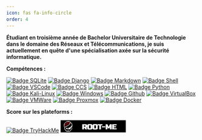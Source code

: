 ```yaml
---
icon: fas fa-info-circle
order: 4
---
```


**Étudiant en troisième année de Bachelor Universitaire de Technologie dans le domaine des Réseaux et Télécommunications, je suis actuellement en quête d'une spécialisation axée sur la sécurité informatique.**

**Compétences :**

<p style='left=-35%;'>
<a href='/about/'><img src='https://img.shields.io/badge/Sqlite-003B57?style=for-the-badge&logo=sqlite&logoColor=white' alt='Badge SQLite'></a>
<a href='/about/'><img src='https://img.shields.io/badge/Django-092E20?style=for-the-badge&logo=django&logoColor=green' alt='Badge Django'></a>
<a href='/about/'><img src='https://img.shields.io/badge/Markdown-000000?style=for-the-badge&logo=markdown&logoColor=white' alt='Badge Markdown'></a>
<a href='/about/'><img src='https://img.shields.io/badge/Shell_Script-121011?style=for-the-badge&logo=gnu-bash&logoColor=white' alt='Badge Shell'></a>
<a href='/about/'><img src='https://img.shields.io/badge/VSCode-0078D4?style=for-the-badge&logo=visual%20studio%20code&logoColor=white' alt='Badge VSCode'></a>
<a href='/about/'><img src='https://img.shields.io/badge/CSS3-1572B6?style=for-the-badge&logo=css3&logoColor=white' alt='Badge CCS'></a>
<a href='/about/'><img src='https://img.shields.io/badge/HTML5-E34F26?style=for-the-badge&logo=html5&logoColor=white' alt='Badge HTML'></a>
<a href='/about/'><img src='https://img.shields.io/badge/Python-FFD43B?style=for-the-badge&logo=python&logoColor=blue' alt='Badge Python'></a>
<a href='/about/'><img src='https://img.shields.io/badge/Kali_Linux-557C94?style=for-the-badge&logo=kali-linux&logoColor=white' alt='Badge Kali-Linux'></a>
<a href='/about/'><img src='https://img.shields.io/badge/Windows-0078D6?style=for-the-badge&logo=windows&logoColor=white' alt='Badge Windows'></a>
<a href='/about/'><img src='https://img.shields.io/badge/GitHub-100000?style=for-the-badge&logo=github&logoColor=white' alt='Badge Github'></a>
<a href='/about/'><img src='https://img.shields.io/badge/VirtualBox-21416b?style=for-the-badge&logo=VirtualBox&logoColor=white' alt='Badge VirtualBox'></a>
<a href='/about/'><img src='https://img.shields.io/badge/VMware-231f20?style=for-the-badge&logo=VMware&logoColor=white' alt='Badge VMWare'></a>
<a href='/about/'><img src='https://img.shields.io/badge/Proxmox-E57000?style=for-the-badge&logo=proxmox&logoColor=white' alt='Badge Proxmox'></a>
<a href='/about/'><img src='https://img.shields.io/badge/Docker-2CA5E0?style=for-the-badge&logo=docker&logoColor=white' alt='Badge Docker'></a>
</p>

**Score sur les plateforms :** 
<p style='left=-35%;'>
<a href='https://tryhackme.com/p/MalwaBrut' target='__blank'><img src='https://a11ybadges.com/badge?logo=tryhackme' alt='Badge TryHackMe'></a>
<a href='https://www.root-me.org/malwabrut' target='__blank'><img src='/assets/Images/badge_root-me.png' alt='Badge Root-Me'></a>
</p>

